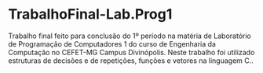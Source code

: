 # TrabalhoFinal-Lab.Prog1
 Trabalho final feito para conclusão do 1º período na matéria de Laboratório de Programação de Computadores 1 do curso de Engenharia da Computação no CEFET-MG Campus Divinópolis.  Neste trabalho foi utilizado estruturas de decisões e de repetições, funções e vetores na linguagem C..
